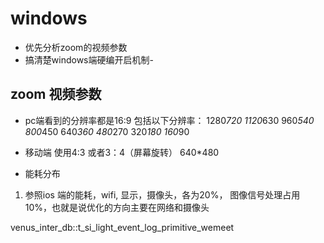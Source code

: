 # windows
- 优先分析zoom的视频参数
- 搞清楚windows端硬编开启机制-

## zoom 视频参数
- pc端看到的分辨率都是16:9 包括以下分辨率：
1280*720
1120*630
960*540
800*450
640*360
480*270
320*180
160*90

- 移动端 使用4:3 或者3：4（屏幕旋转）
640*480

- 能耗分布
1. 参照ios 端的能耗，wifi, 显示，摄像头，各为20%， 图像信号处理占用10%，也就是说优化的方向主要在网络和摄像头


venus_inter_db::t_si_light_event_log_primitive_wemeet


